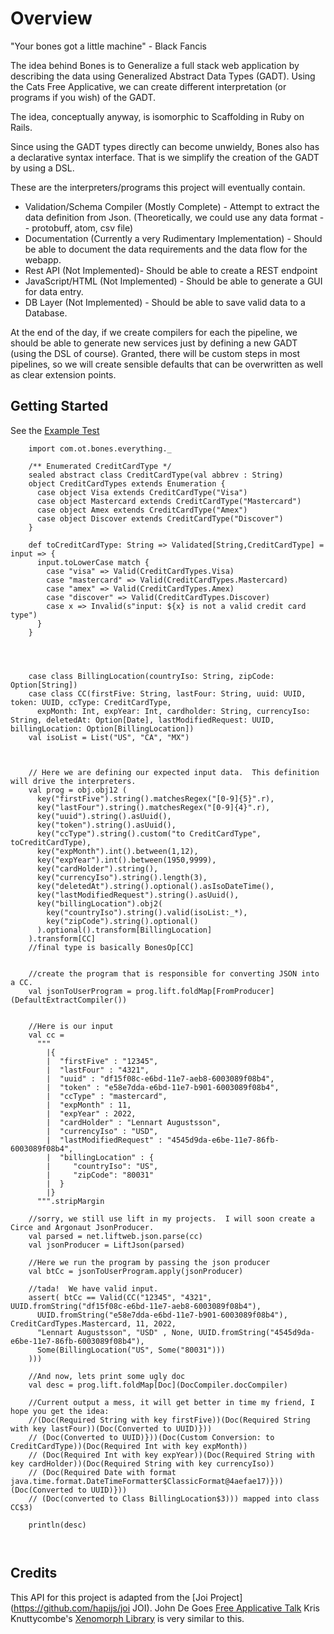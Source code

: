 # Overview

"Your bones got a little machine" - Black Fancis

The idea behind Bones is to Generalize a full stack web application by describing the data using
Generalized Abstract Data Types (GADT).  Using the Cats Free Applicative, we can create different
interpretation (or programs if you wish) of the GADT.

The idea, conceptually anyway, is isomorphic to Scaffolding in Ruby on Rails. 

Since using the GADT types directly can become unwieldy, Bones also has a declarative syntax interface.  That
is we simplify the creation of the GADT by using a DSL.

These are the interpreters/programs this project will eventually contain.
* Validation/Schema Compiler (Mostly Complete) - Attempt to extract the data definition from Json. 
(Theoretically, we could use any data format -- protobuff, atom, csv file)
* Documentation (Currently a very Rudimentary Implementation) - Should be able to document the data requirements and the data flow for the webapp.
* Rest API (Not Implemented)- Should be able to create a REST endpoint
* JavaScript/HTML (Not Implemented) - Should be able to generate a GUI for data entry.
* DB Layer (Not Implemented) - Should be able to save valid data to a Database.

At the end of the day, if we create compilers for each the pipeline, we should be able to generate
new services just by defining a new GADT (using the DSL of course).  Granted, there will be custom steps in most pipelines,
so we will create sensible defaults that can be overwritten as well as clear extension points. 

## Getting Started

See the [Example Test](src/test/scala/com/ot/bones/ExampleTest.scala)

```$scala
    import com.ot.bones.everything._

    /** Enumerated CreditCardType */
    sealed abstract class CreditCardType(val abbrev : String)
    object CreditCardTypes extends Enumeration {
      case object Visa extends CreditCardType("Visa")
      case object Mastercard extends CreditCardType("Mastercard")
      case object Amex extends CreditCardType("Amex")
      case object Discover extends CreditCardType("Discover")
    }

    def toCreditCardType: String => Validated[String,CreditCardType] = input => {
      input.toLowerCase match {
        case "visa" => Valid(CreditCardTypes.Visa)
        case "mastercard" => Valid(CreditCardTypes.Mastercard)
        case "amex" => Valid(CreditCardTypes.Amex)
        case "discover" => Valid(CreditCardTypes.Discover)
        case x => Invalid(s"input: ${x} is not a valid credit card type")
      }
    }




    case class BillingLocation(countryIso: String, zipCode: Option[String])
    case class CC(firstFive: String, lastFour: String, uuid: UUID, token: UUID, ccType: CreditCardType,
      expMonth: Int, expYear: Int, cardholder: String, currencyIso: String, deletedAt: Option[Date], lastModifiedRequest: UUID, billingLocation: Option[BillingLocation])
    val isoList = List("US", "CA", "MX")



    // Here we are defining our expected input data.  This definition will drive the interpreters.
    val prog = obj.obj12 (
      key("firstFive").string().matchesRegex("[0-9]{5}".r),
      key("lastFour").string().matchesRegex("[0-9]{4}".r),
      key("uuid").string().asUuid(),
      key("token").string().asUuid(),
      key("ccType").string().custom("to CreditCardType", toCreditCardType),
      key("expMonth").int().between(1,12),
      key("expYear").int().between(1950,9999),
      key("cardHolder").string(),
      key("currencyIso").string().length(3),
      key("deletedAt").string().optional().asIsoDateTime(),
      key("lastModifiedRequest").string().asUuid(),
      key("billingLocation").obj2(
        key("countryIso").string().valid(isoList:_*),
        key("zipCode").string().optional()
      ).optional().transform[BillingLocation]
    ).transform[CC]
    //final type is basically BonesOp[CC]


    //create the program that is responsible for converting JSON into a CC.
    val jsonToUserProgram = prog.lift.foldMap[FromProducer](DefaultExtractCompiler())


    //Here is our input
    val cc =
      """
        |{
        |  "firstFive" : "12345",
        |  "lastFour" : "4321",
        |  "uuid" : "df15f08c-e6bd-11e7-aeb8-6003089f08b4",
        |  "token" : "e58e7dda-e6bd-11e7-b901-6003089f08b4",
        |  "ccType" : "mastercard",
        |  "expMonth" : 11,
        |  "expYear" : 2022,
        |  "cardHolder" : "Lennart Augustsson",
        |  "currencyIso" : "USD",
        |  "lastModifiedRequest" : "4545d9da-e6be-11e7-86fb-6003089f08b4",
        |  "billingLocation" : {
        |     "countryIso": "US",
        |     "zipCode": "80031"
        |  }
        |}
      """.stripMargin

    //sorry, we still use lift in my projects.  I will soon create a Circe and Argonaut JsonProducer.
    val parsed = net.liftweb.json.parse(cc)
    val jsonProducer = LiftJson(parsed)

    //Here we run the program by passing the json producer
    val btCc = jsonToUserProgram.apply(jsonProducer)

    //tada!  We have valid input.
    assert( btCc == Valid(CC("12345", "4321", UUID.fromString("df15f08c-e6bd-11e7-aeb8-6003089f08b4"),
      UUID.fromString("e58e7dda-e6bd-11e7-b901-6003089f08b4"), CreditCardTypes.Mastercard, 11, 2022,
      "Lennart Augustsson", "USD" , None, UUID.fromString("4545d9da-e6be-11e7-86fb-6003089f08b4"),
      Some(BillingLocation("US", Some("80031")))
    )))

    //And now, lets print some ugly doc
    val desc = prog.lift.foldMap[Doc](DocCompiler.docCompiler)

    //Current output a mess, it will get better in time my friend, I hope you get the idea:
    //(Doc(Required String with key firstFive))(Doc(Required String with key lastFour))(Doc(Converted to UUID)}))
    // (Doc(Converted to UUID)}))(Doc(Custom Conversion: to CreditCardType))(Doc(Required Int with key expMonth))
    // (Doc(Required Int with key expYear))(Doc(Required String with key cardHolder))(Doc(Required String with key currencyIso))
    // (Doc(Required Date with format java.time.format.DateTimeFormatter$ClassicFormat@4aefae17)}))(Doc(Converted to UUID)}))
    // (Doc(converted to Class BillingLocation$3))) mapped into class CC$3)

    println(desc)



```



## Credits

This API for this project is adapted from the [Joi Project](https://github.com/hapijs/joi JOI).
John De Goes [Free Applicative Talk](https://www.youtube.com/watch?v=H28QqxO7Ihc)
Kris Knuttycombe's [Xenomorph Library](https://github.com/nuttycom/xenomorph) is very similar to this.

